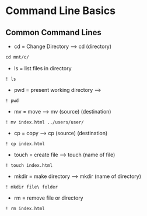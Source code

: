 # Command Line Basics

## Common Command Lines

* cd = Change Directory --> cd (directory)
```css
cd mnt/c/
```
* ls = list files in directory
``` List files in directory
! ls
```
* pwd = present working directory -->
```
! pwd
```
* mv = move               --> mv (source) (destination)
```
! mv index.html ../users/user/
```
* cp = copy               --> cp (source) (destination)
```
! cp index.html
```
* touch = create file     --> touch (name of file)
```
! touch index.html
```
* mkdir = make directory  --> mkdir (name of directory)
```
! mkdir file\ folder
```
* rm = remove file or directory 
```
! rm index.html
```

